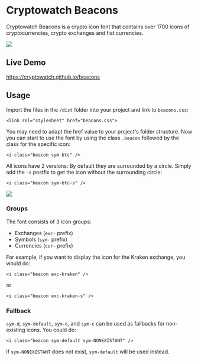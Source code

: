 # Cryptowatch Beacons

Cryptowatch Beacons is a crypto icon font that contains over 1700 icons of cryptocurrencies, crypto exchanges and fiat currencies.

<img src="https://raw.githubusercontent.com/cryptowatch/beacons/master/img/beaconTop.png">

## Live Demo

https://cryptowatch.github.io/beacons

## Usage

Import the files in the `/dist` folder into your project and link to `beacons.css`:

`<link rel="stylesheet" href="beacons.css">`

You may need to adapt the href value to your project's folder structure. Now you can start to use the font by using the class `.beacon` followed by the class for the specific icon:

`<i class="beacon sym-btc" />`

All icons have 2 versions: By default they are surrounded by a circle. Simply add the `-s` postfix to get the icon without the surrounding circle:

`<i class="beacon sym-btc-s" />`

<img src="https://raw.githubusercontent.com/cryptowatch/beacons/master/img/iconExample.png">

### Groups

The font consists of 3 icon groups:

- Exchanges (`exc-` prefix)
- Symbols (`sym-` prefix)
- Currencies (`cur-` prefix)

For example, if you want to display the icon for the Kraken exchange, you would do:

`<i class="beacon exc-kraken" />`

or

`<i class="beacon exc-kraken-s" />`

### Fallback

`sym-d`, `sym-default`, `sym-o`, and `sym-c` can be used as fallbacks for non-existing icons. You could do:

`<i class="beacon sym-default sym-NONEXISTANT" />`

if `sym-NONEXISTANT` does not exist, `sym-default` will be used instead.
